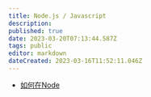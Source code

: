 ```yaml
---
title: Node.js / Javascript
description: 
published: true
date: 2023-03-20T07:13:44.587Z
tags: public
editor: markdown
dateCreated: 2023-03-16T11:52:11.046Z
---
```


- [如何在Node](/开发技术/Nodejs/如何在Node)